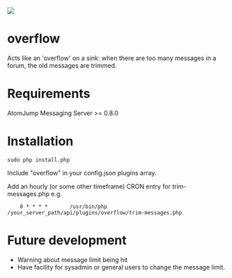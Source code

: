 <img src="https://atomjump.com/images/logo80.png">

# overflow

Acts like an 'overflow' on a sink: when there are too many messages in a forum, the old messages are trimmed.

# Requirements

AtomJump Messaging Server >= 0.8.0


# Installation


```
sudo php install.php
```

Include "overflow" in your config.json plugins array.

Add an hourly (or some other timeframe) CRON entry for trim-messages.php e.g.

```
	0 * * * *       /usr/bin/php /your_server_path/api/plugins/overflow/trim-messages.php
```

# Future development

* Warning about message limit being hit
* Have facility for sysadmin or general users to change the message limit.
